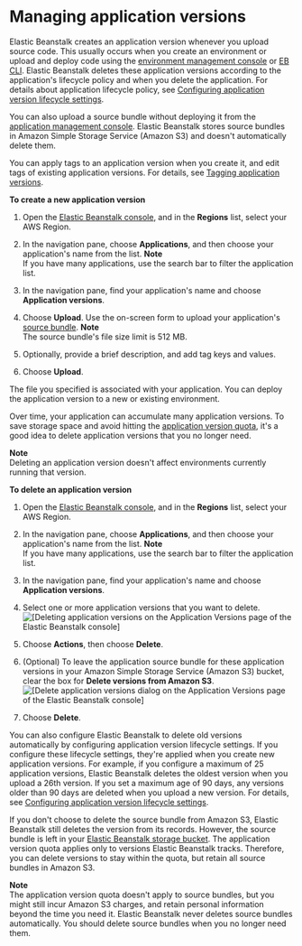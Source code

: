 # Managing application versions<a name="applications-versions"></a>

Elastic Beanstalk creates an application version whenever you upload source code\. This usually occurs when you create an environment or upload and deploy code using the [environment management console](environments-console.md) or [EB CLI](eb-cli3.md)\. Elastic Beanstalk deletes these application versions according to the application's lifecycle policy and when you delete the application\. For details about application lifecycle policy, see [Configuring application version lifecycle settings](applications-lifecycle.md)\.

You can also upload a source bundle without deploying it from the [application management console](applications-console.md)\. Elastic Beanstalk stores source bundles in Amazon Simple Storage Service \(Amazon S3\) and doesn't automatically delete them\.

You can apply tags to an application version when you create it, and edit tags of existing application versions\. For details, see [Tagging application versions](applications-versions-tagging.md)\.

**To create a new application version**

1. Open the [Elastic Beanstalk console](https://console.aws.amazon.com/elasticbeanstalk), and in the **Regions** list, select your AWS Region\.

1. In the navigation pane, choose **Applications**, and then choose your application's name from the list\.
**Note**  
If you have many applications, use the search bar to filter the application list\.

1. In the navigation pane, find your application's name and choose **Application versions**\.

1. Choose **Upload**\. Use the on\-screen form to upload your application's [source bundle](applications-sourcebundle.md)\.
**Note**  
The source bundle's file size limit is 512 MB\.

1. Optionally, provide a brief description, and add tag keys and values\.

1. Choose **Upload**\.

The file you specified is associated with your application\. You can deploy the application version to a new or existing environment\.

Over time, your application can accumulate many application versions\. To save storage space and avoid hitting the [application version quota](https://docs.aws.amazon.com/general/latest/gr/aws_service_limits.html#limits_elastic_beanstalk), it's a good idea to delete application versions that you no longer need\.

**Note**  
Deleting an application version doesn't affect environments currently running that version\.

**To delete an application version**

1. Open the [Elastic Beanstalk console](https://console.aws.amazon.com/elasticbeanstalk), and in the **Regions** list, select your AWS Region\.

1. In the navigation pane, choose **Applications**, and then choose your application's name from the list\.
**Note**  
If you have many applications, use the search bar to filter the application list\.

1. In the navigation pane, find your application's name and choose **Application versions**\.

1. Select one or more application versions that you want to delete\.  
![\[Deleting application versions on the Application Versions page of the Elastic Beanstalk console\]](http://docs.aws.amazon.com/elasticbeanstalk/latest/dg/images/applications-version-delete.png)

1. Choose **Actions**, then choose **Delete**\.

1. \(Optional\) To leave the application source bundle for these application versions in your Amazon Simple Storage Service \(Amazon S3\) bucket, clear the box for **Delete versions from Amazon S3**\.  
![\[Delete application versions dialog on the Application Versions page of the Elastic Beanstalk console\]](http://docs.aws.amazon.com/elasticbeanstalk/latest/dg/images/applications-version-delete-dialog.png)

1. Choose **Delete**\.

You can also configure Elastic Beanstalk to delete old versions automatically by configuring application version lifecycle settings\. If you configure these lifecycle settings, they're applied when you create new application versions\. For example, if you configure a maximum of 25 application versions, Elastic Beanstalk deletes the oldest version when you upload a 26th version\. If you set a maximum age of 90 days, any versions older than 90 days are deleted when you upload a new version\. For details, see [Configuring application version lifecycle settings](applications-lifecycle.md)\.

If you don't choose to delete the source bundle from Amazon S3, Elastic Beanstalk still deletes the version from its records\. However, the source bundle is left in your [Elastic Beanstalk storage bucket](AWSHowTo.S3.md)\. The application version quota applies only to versions Elastic Beanstalk tracks\. Therefore, you can delete versions to stay within the quota, but retain all source bundles in Amazon S3\.

**Note**  
The application version quota doesn't apply to source bundles, but you might still incur Amazon S3 charges, and retain personal information beyond the time you need it\. Elastic Beanstalk never deletes source bundles automatically\. You should delete source bundles when you no longer need them\.